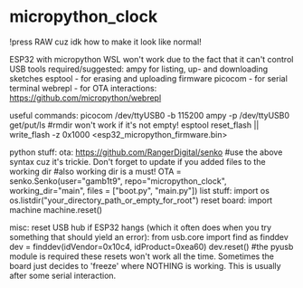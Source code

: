# micropython_clock
!press RAW cuz idk how to make it look like normal!

ESP32 with micropython
WSL won't work due to the fact that it can't control USB
tools required/suggested:
  ampy for listing, up- and downloading sketches
  esptool - for erasing and uploading firmware
  picocom - for serial terminal
  webrepl - for OTA interactions: https://github.com/micropython/webrepl

useful commands:
  picocom /dev/ttyUSB0 -b 115200
  ampy -p /dev/ttyUSB0 get/put/ls    #rmdir won't work if it's not empty!
  esptool reset_flash || write_flash -z 0x1000 <esp32_micropython_firmware.bin>

python stuff:
  ota:
    https://github.com/RangerDigital/senko
    #use the above syntax cuz it's trickie. Don't forget to update if you added files to the working dir
    #also working dir is a must!
    OTA = senko.Senko(user="gamb1t9", repo="micropython_clock", working_dir="main", files = ["boot.py", "main.py"])
  list stuff:
    import os
    os.listdir("your_directory_path_or_empty_for_root")
  reset board:
    import machine
    machine.reset()
    

misc:
  reset USB hub if ESP32 hangs (which it often does when you try something that should yield an error):
    from usb.core import find as finddev
    dev = finddev(idVendor=0x10c4, idProduct=0xea60)
    dev.reset()
    #the pyusb module is required
  these resets won't work all the time. Sometimes the board just decides to 'freeze' where NOTHING is working. This is usually after some serial interaction.
  

